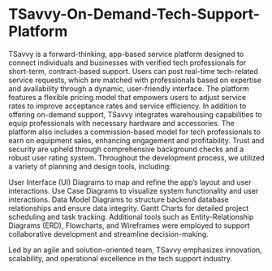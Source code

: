 # TSavvy-On-Demand-Tech-Support-Platform
TSavvy is a forward-thinking, app-based service platform designed to connect individuals and businesses with verified tech professionals for short-term, contract-based support.  Users can post real-time tech-related service requests, which are matched with professionals based on expertise and availability through a dynamic, user-friendly interface. The platform features a flexible pricing model that empowers users to adjust service rates to improve acceptance rates and service efficiency.
In addition to offering on-demand support, TSavvy integrates warehousing capabilities to equip professionals with necessary hardware and accessories. The platform also includes a commission-based model for tech professionals to earn on equipment sales, enhancing engagement and profitability. Trust and security are upheld through comprehensive background checks and a robust user rating system.
Throughout the development process, we utilized a variety of planning and design tools, including:
 
User Interface (UI) Diagrams to map and refine the app’s layout and user interactions.
Use Case Diagrams to visualize system functionality and user interactions.
Data Model Diagrams to structure backend database relationships and ensure data integrity.
Gantt Charts for detailed project scheduling and task tracking.
Additional tools such as Entity-Relationship Diagrams (ERD), Flowcharts, and Wireframes were employed to support collaborative development and streamline decision-making.
 
Led by an agile and solution-oriented team, TSavvy emphasizes innovation, scalability, and operational excellence in the tech support industry.
